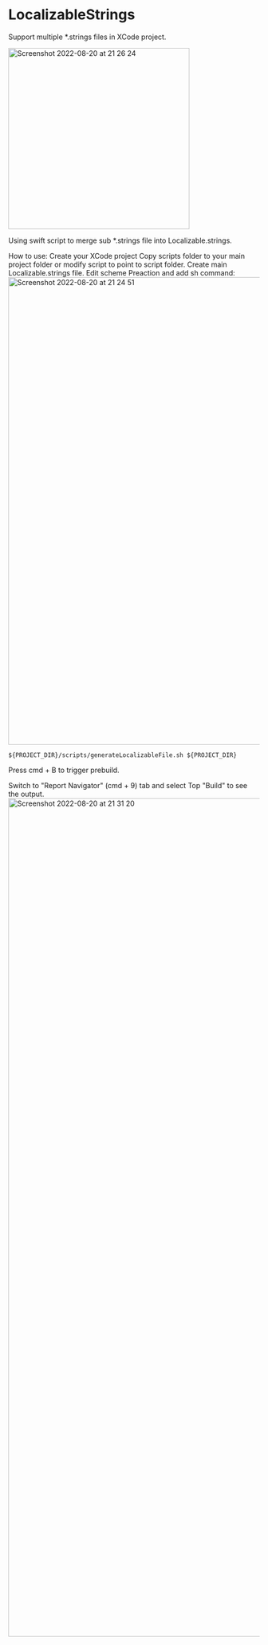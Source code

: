 # LocalizableStrings
Support multiple *.strings files in XCode project.

<img width="363" alt="Screenshot 2022-08-20 at 21 26 24" src="https://user-images.githubusercontent.com/35858359/185751242-d48e7b84-d8bd-4302-96bb-f6043331bf5f.png">


Using swift script to merge sub  *.strings file into Localizable.strings.

How to use:
Create your XCode project
Copy scripts folder to your main project folder or modify script to point to script folder.
Create main Localizable.strings file.
Edit scheme Preaction and add sh command:
<img width="937" alt="Screenshot 2022-08-20 at 21 24 51" src="https://user-images.githubusercontent.com/35858359/185751160-7b632934-526d-4227-8f25-2e9f6699c6b6.png">

```
${PROJECT_DIR}/scripts/generateLocalizableFile.sh ${PROJECT_DIR}

```
Press cmd + B to trigger prebuild.

Switch to "Report Navigator" (cmd + 9) tab and select Top "Build" to see the output.
<img width="1680" alt="Screenshot 2022-08-20 at 21 31 20" src="https://user-images.githubusercontent.com/35858359/185751535-faeea5e5-9d7a-4111-aba4-3d41c1c87ea8.png">

